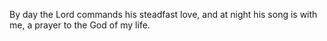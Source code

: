 By day the Lord commands his steadfast love, and at night his song is with me, a prayer to the God of my life.
